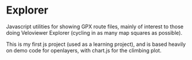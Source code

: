 # Explorer
Javascript utilities for showing GPX route files, mainly of interest to those doing Veloviewer Explorer (cycling in as many map squares as possible).

This is my first js project (used as a learning project), and is based heavily on demo code for openlayers, with chart.js for the climbing plot.
